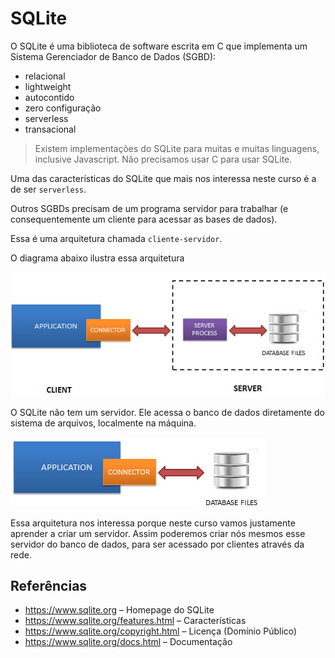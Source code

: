 # SQLite

O SQLite é uma biblioteca de software escrita em C que implementa um Sistema Gerenciador de Banco de Dados (SGBD):

- relacional
- lightweight
- autocontido
- zero configuração
- serverless
- transacional

> Existem implementações do SQLite para muitas e muitas linguagens, inclusive Javascript. Não precisamos usar C para usar SQLite.

Uma das características do SQLite que mais nos interessa neste curso é a de ser `serverless`.

Outros SGBDs precisam de um programa servidor para trabalhar (e consequentemente um cliente para acessar as bases de dados).

Essa é uma arquitetura chamada `cliente-servidor`.

O diagrama abaixo ilustra essa arquitetura

![Arquitetura cliente-servidor de SGBD](img/RDBMS-Client-Server-Architecture.jpg)

O SQLite não tem um servidor. Ele acessa o banco de dados diretamente do sistema de arquivos, localmente na máquina.

![Arquitetura serverless do SQLite](img/sqlite-serverless.jpg)

Essa arquitetura nos interessa porque neste curso vamos justamente aprender a criar um servidor. Assim poderemos criar nós mesmos esse servidor do banco de dados, para ser acessado por clientes através da rede.

## Referências

- https://www.sqlite.org – Homepage do SQLite
- https://www.sqlite.org/features.html – Características
- https://www.sqlite.org/copyright.html – Licença (Domínio Público)
- https://www.sqlite.org/docs.html – Documentação
